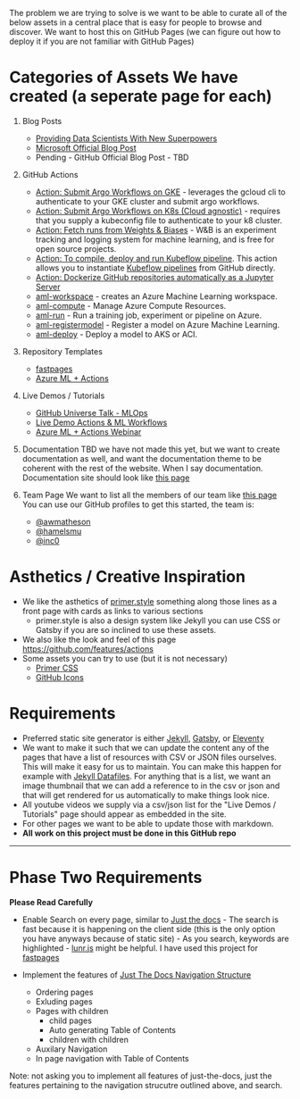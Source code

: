 The problem we are trying to solve is we want to be able to curate all of the below assets in a central place that is easy for people to browse and discover.  We want to host this on GitHub Pages (we can figure out how to deploy it if you are not familiar with GitHub Pages)  


# Categories of Assets We have created (a seperate page for each)

1. Blog Posts
    - [Providing Data Scientists With New Superpowers](https://fastpages.fast.ai/actions/markdown/2020/03/06/fastpages-actions.html)
    - [Microsoft Official Blog Post](https://techcommunity.microsoft.com/t5/azure-ai/using-github-actions-amp-azure-machine-learning-for-mlops/ba-p/1419027)
    - Pending - GitHub Official Blog Post - TBD

2. GitHub Actions
    - [Action: Submit Argo Workflows on GKE](https://github.com/marketplace/actions/submit-argo-workflows-to-gke) - leverages the gcloud cli to authenticate to your GKE cluster and submit argo workflows.
   - [Action: Submit Argo Workflows on K8s (Cloud agnostic)](https://github.com/marketplace/actions/submit-argo-workflows-from-github) - requires that you supply a kubeconfig file to authenticate to your k8 cluster.
    - [Action: Fetch runs from Weights & Biases](https://github.com/marketplace/actions/get-runs-from-weights-biases) - W&B is an experiment tracking and logging system for machine learning, and is free for open source projects.
    - [Action: To compile, deploy and run Kubeflow pipeline](https://github.com/marketplace/actions/kubeflow-compile-deploy-and-run). This action allows you to instantiate [Kubeflow pipelines](https://www.kubeflow.org/docs/pipelines/overview/pipelines-overview/) from GitHub directly.
    - [Action: Dockerize GitHub repositories automatically as a Jupyter Server](https://github.com/machine-learning-apps/repo2docker-action)
    -  [aml-workspace](https://github.com/marketplace/actions/azure-machine-learning-workspace) - creates an Azure Machine Learning workspace.
     - [aml-compute](https://github.com/marketplace/actions/azure-machine-learning-compute-action) - Manage Azure Compute Resources.
     - [aml-run](https://github.com/marketplace/actions/azure-machine-learning-run-action) - Run a training job, experiment or pipeline on Azure.
     - [aml-registermodel](https://github.com/marketplace/actions/azure-machine-learning-register-model-action) - Register a model on Azure Machine Learning.
     - [aml-deploy](https://github.com/marketplace/actions/azure-machine-learning-deploy-action) - Deploy a model to AKS or ACI.

3. Repository Templates
    - [fastpages](https://github.com/fastai/fastpages)
    - [Azure ML + Actions](https://github.com/machine-learning-apps/ml-template-azure)

4. Live Demos / Tutorials
   - [GitHub Universe Talk - MLOps](https://www.youtube.com/watch?v=Ll50l3fsoYs)
   - [Live Demo Actions & ML Workflows](https://www.youtube.com/watch?v=S-kn4mmlxFU)
    - [Azure ML + Actions Webinar](https://www.youtube.com/watch?v=V8MRYtNeqUc)

5. Documentation
   TBD we have not made this yet, but we want to create documentation as well, and want the documentation theme to be coherent with the rest of the website. 
   When I say documentation.  Documentation site should look like [this page](https://primer.style/css/tools/prototyping)
   
6. Team Page
    We want to list all the members of our team like [this page](https://primer.style/about/#team/)
    You can use our GitHub profiles to get this started, the team is:
    - [@awmatheson](https://github.com/awmatheson)
    - [@hamelsmu](https://github.com/hamelsmu)
    - [@inc0](https://github.com/inc0)

# Asthetics / Creative Inspiration

- We like the asthetics of [primer.style](https://primer.style/) something along those lines as a front page with cards as links to various sections
    - primer.style is also a design system like Jekyll you can use CSS or Gatsby if you are so inclined to use these assets.
- We also like the look and feel of this page https://github.com/features/actions
- Some assets you can try to use (but it is not necessary)
    - [Primer CSS](https://primer.style/css/)
    - [GitHub Icons](https://ghicons.github.com/)
    
    
# Requirements
  - Preferred static site generator is either [Jekyll](https://jekyllrb.com/), [Gatsby](https://www.gatsbyjs.org/), or [Eleventy](https://github.com/11ty/eleventy)
  - We want to make it such that we can update the content any of the pages that have a list of resources with CSV or JSON files  ourselves.  This will make it easy for us to maintain. You can make this happen for example with [Jekyll Datafiles](https://jekyllrb.com/docs/datafiles/).  For anything that is a list, we want an image thumbnail that we can add a reference to in the csv or json and that will get rendered for us automatically to make things look nice.
  - All youtube videos we supply via a csv/json list for the "Live Demos / Tutorials" page should appear as embedded in the site. 
  - For other pages we want to be able to update those with markdown.
  - **All work on this project must be done in this GitHub repo**
  
  
  ----
  
  # Phase Two Requirements
  
  **Please Read Carefully**
  
  - Enable Search on every page, similar to [Just the docs](https://github.com/pmarsceill/just-the-docs)
        - The search is fast because it is happening on the client side (this is the only option you have anyways because of static site)
        - As you search, keywords are highlighted
        - [lunr.js](https://lunrjs.com/) might be helpful.  I have used this project for [fastpages](https://github.com/fastai/fastpages/blob/master/_pages/search.html)
        
  - Implement the features of [Just The Docs Navigation Structure](https://pmarsceill.github.io/just-the-docs/docs/navigation-structure/)
    - Ordering pages
    - Exluding pages
    - Pages with children
        - child pages
        - Auto generating Table of Contents
        - children with children
    - Auxilary Navigation
    - In page navigation with Table of Contents

Note: not asking you to implement all features of just-the-docs, just the features pertaining to the navigation strucutre outlined above, and search.
